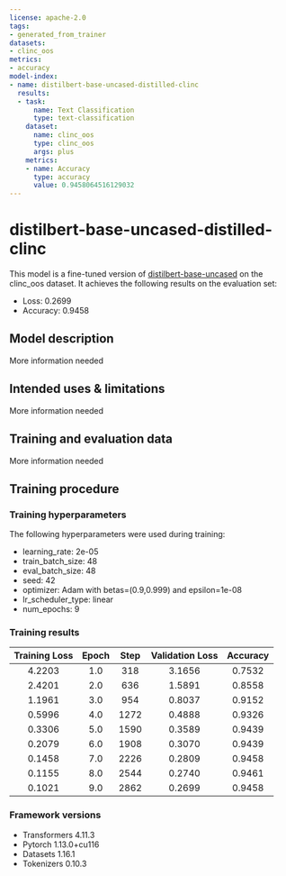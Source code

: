 ```yaml
---
license: apache-2.0
tags:
- generated_from_trainer
datasets:
- clinc_oos
metrics:
- accuracy
model-index:
- name: distilbert-base-uncased-distilled-clinc
  results:
  - task:
      name: Text Classification
      type: text-classification
    dataset:
      name: clinc_oos
      type: clinc_oos
      args: plus
    metrics:
    - name: Accuracy
      type: accuracy
      value: 0.9458064516129032
---
```


<!-- This model card has been generated automatically according to the information the Trainer had access to. You
should probably proofread and complete it, then remove this comment. -->

# distilbert-base-uncased-distilled-clinc

This model is a fine-tuned version of [distilbert-base-uncased](https://huggingface.co/distilbert-base-uncased) on the clinc_oos dataset.
It achieves the following results on the evaluation set:
- Loss: 0.2699
- Accuracy: 0.9458

## Model description

More information needed

## Intended uses & limitations

More information needed

## Training and evaluation data

More information needed

## Training procedure

### Training hyperparameters

The following hyperparameters were used during training:
- learning_rate: 2e-05
- train_batch_size: 48
- eval_batch_size: 48
- seed: 42
- optimizer: Adam with betas=(0.9,0.999) and epsilon=1e-08
- lr_scheduler_type: linear
- num_epochs: 9

### Training results

| Training Loss | Epoch | Step | Validation Loss | Accuracy |
|:-------------:|:-----:|:----:|:---------------:|:--------:|
| 4.2203        | 1.0   | 318  | 3.1656          | 0.7532   |
| 2.4201        | 2.0   | 636  | 1.5891          | 0.8558   |
| 1.1961        | 3.0   | 954  | 0.8037          | 0.9152   |
| 0.5996        | 4.0   | 1272 | 0.4888          | 0.9326   |
| 0.3306        | 5.0   | 1590 | 0.3589          | 0.9439   |
| 0.2079        | 6.0   | 1908 | 0.3070          | 0.9439   |
| 0.1458        | 7.0   | 2226 | 0.2809          | 0.9458   |
| 0.1155        | 8.0   | 2544 | 0.2740          | 0.9461   |
| 0.1021        | 9.0   | 2862 | 0.2699          | 0.9458   |


### Framework versions

- Transformers 4.11.3
- Pytorch 1.13.0+cu116
- Datasets 1.16.1
- Tokenizers 0.10.3
